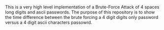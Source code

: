 This is a very high level implementation of a Brute-Force Attack of 4 spaces long digits and ascii passwords. The purpose of this repository is to show the time difference between the brute forcing a 4 digit digits only password versus a 4 digit ascii characters passowrd.
